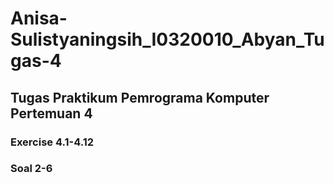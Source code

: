 # Anisa-Sulistyaningsih_I0320010_Abyan_Tugas-4

## Tugas Praktikum Pemrograma Komputer Pertemuan 4 

### Exercise 4.1-4.12
### Soal 2-6